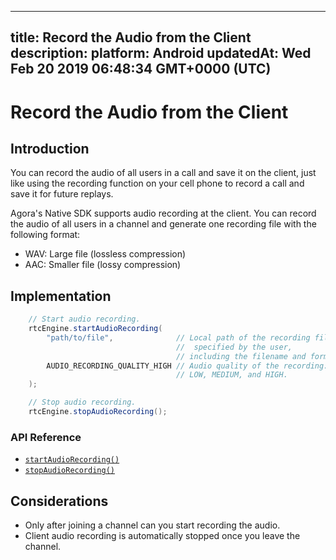 
---
title: Record the Audio from the Client
description: 
platform: Android
updatedAt: Wed Feb 20 2019 06:48:34 GMT+0000 (UTC)
---
# Record the Audio from the Client
## Introduction

You can record the audio of all users in a call and save it on the client, just like using the recording function on your cell phone to record a call and save it for future replays. 

Agora's Native SDK supports audio recording at the client. You can record the audio of all users in a channel and generate one recording file with the following format: 

- WAV: Large file (lossless compression)
- AAC: Smaller file (lossy compression)

## Implementation


```Java
	// Start audio recording.
	rtcEngine.startAudioRecording(
		"path/to/file",              // Local path of the recording file
		                             //  specified by the user, 
								     // including the filename and format.
		AUDIO_RECORDING_QUALITY_HIGH // Audio quality of the recording: 
		                             // LOW, MEDIUM, and HIGH.
	);

	// Stop audio recording.
	rtcEngine.stopAudioRecording();
```

### API Reference

- [`startAudioRecording()`](https://docs.agora.io/en/Audio%20Broadcast/API%20Reference/java/classio_1_1agora_1_1rtc_1_1_rtc_engine.html#a44744695d723b7d18c704a57f828cddb)
- [`stopAudioRecording()`](https://docs.agora.io/en/Audio%20Broadcast/API%20Reference/java/classio_1_1agora_1_1rtc_1_1_rtc_engine.html#a2d751055a21611b3cf99fe39d24bb1a0)

## Considerations

- Only after joining a channel can you start recording the audio.
- Client audio recording is automatically stopped once you leave the channel. 
